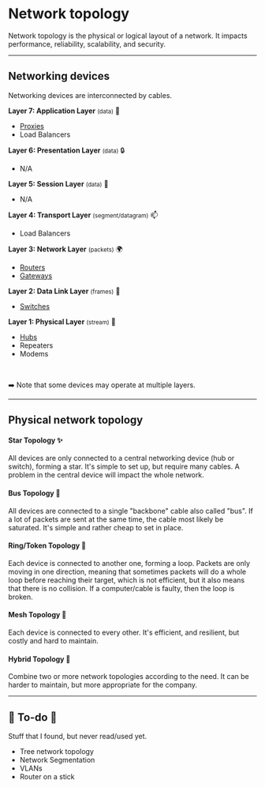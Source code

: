 # Network topology

Network topology is the physical or logical layout of a network. It impacts performance, reliability, scalability, and security.

<hr class="sep-both">

## Networking devices

<div class="row row-cols-md-2"><div>

Networking devices are interconnected by cables.

**Layer 7: Application Layer** <small>(data)</small> 🧑

* [Proxies](devices/proxy.md)
* Load Balancers

**Layer 6: Presentation Layer** <small>(data)</small> 🔒

* N/A

**Layer 5: Session Layer** <small>(data)</small> 📶

* N/A

**Layer 4: Transport Layer** <small>(segment/datagram)</small> 📫

* Load Balancers
</div><div>

**Layer 3: Network Layer** <small>(packets)</small> 🌍

* [Routers](devices/routers.md)
* [Gateways](devices/gateway.md)

**Layer 2: Data Link Layer** <small>(frames)</small> 🔢

* [Switches](devices/switch.md)

**Layer 1: Physical Layer** <small>(stream)</small> 💺

* [Hubs](devices/hubs.md)
* Repeaters
* Modems

<br>

➡️ Note that some devices may operate at multiple layers.
</div></div>

<hr class="sep-both">

## Physical network topology

<div class="row row-cols-md-2"><div>

#### Star Topology ✨

All devices are only connected to a central networking device (hub or switch), forming a star. It's simple to set up, but require many cables. A problem in the central device will impact the whole network. 

#### Bus Topology 🚌

All devices are connected to a single "backbone" cable also called "bus". If a lot of packets are sent at the same time, the cable most likely be saturated. It's simple and rather cheap to set in place.
</div><div>

#### Ring/Token Topology 💍

Each device is connected to another one, forming a loop. Packets are only moving in one direction, meaning that sometimes packets will do a whole loop before reaching their target, which is not efficient, but it also means that there is no collision. If a computer/cable is faulty, then the loop is broken.

#### Mesh Topology 🦴

Each device is connected to every other. It's efficient, and resilient, but costly and hard to maintain.

#### Hybrid Topology 🤖

Combine two or more network topologies according to the need. It can be harder to maintain, but more appropriate for the company.
</div></div>

<hr class="sep-both">

## 👻 To-do 👻

Stuff that I found, but never read/used yet.

<div class="row row-cols-md-2"><div>

* Tree network topology
* Network Segmentation
* VLANs
* Router on a stick
</div><div>
</div></div>